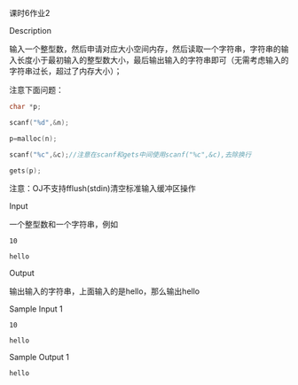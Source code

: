 课时6作业2

Description

输入一个整型数，然后申请对应大小空间内存，然后读取一个字符串，字符串的输入长度小于最初输入的整型数大小，最后输出输入的字符串即可（无需考虑输入的字符串过长，超过了内存大小）；

注意下面问题：

```c
char *p;

scanf("%d",&n);

p=malloc(n);

scanf("%c",&c);//注意在scanf和gets中间使用scanf("%c",&c),去除换行

gets(p);
```

注意：OJ不支持fflush(stdin)清空标准输入缓冲区操作


Input

一个整型数和一个字符串，例如

`10`

`hello`

Output

输出输入的字符串，上面输入的是hello，那么输出hello

Sample Input 1

`10`

`hello`

Sample Output 1

`hello`